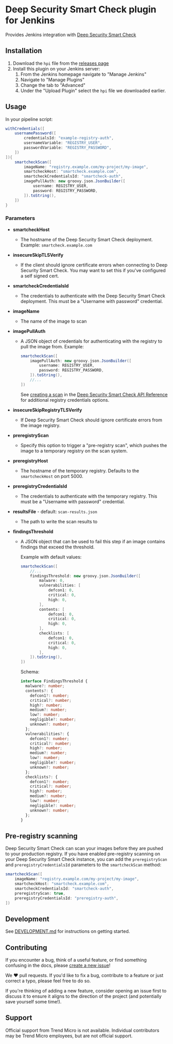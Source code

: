 # Deep Security Smart Check plugin for Jenkins

Provides Jenkins integration with [Deep Security Smart Check][]

[deep security smart check]: https://www.trendmicro.com/smartcheck

## Installation

1. Download the `hpi` file from the
   [releases page](https://github.com/deep-security/smartcheck-plugin/releases)
2. Install this plugin on your Jenkins server:
   1. From the Jenkins homepage navigate to "Manage Jenkins"
   2. Navigate to "Manage Plugins"
   3. Change the tab to "Advanced"
   4. Under the "Upload Plugin" select the `hpi` file we downloaded earlier.

## Usage

In your pipeline script:

```groovy
withCredentials([
    usernamePassword([
        credentialsId: "example-registry-auth",
        usernameVariable: "REGISTRY_USER",
        passwordVariable: "REGISTRY_PASSWORD",
    ])
]){
    smartcheckScan([
        imageName: "registry.example.com/my-project/my-image",
        smartcheckHost: "smartcheck.example.com",
        smartcheckCredentialsId: "smartcheck-auth",
        imagePullAuth: new groovy.json.JsonBuilder([
            username: REGISTRY_USER,
            password: REGISTRY_PASSWORD,
        ]).toString(),
    ])
}
```

### Parameters

- **smartcheckHost**
  - The hostname of the Deep Security Smart Check deployment. Example:
    `smartcheck.example.com`
- **insecureSkipTLSVerify**
  - If the client should ignore certificate errors when connecting to Deep
    Security Smart Check. You may want to set this if you've configured a self
    signed cert.
- **smartcheckCredentialsId**
  - The credentials to authenticate with the Deep Security Smart Check
    deployment. This must be a "Username with password" credential.
- **imageName**
  - The name of the image to scan
- **imagePullAuth**

  - A JSON object of credentials for authenticating with the registry to pull
    the image from. Example:

    ```groovy
    smartcheckScan([
        imagePullAuth: new groovy.json.JsonBuilder([
            username: REGISTRY_USER,
            password: REGISTRY_PASSWORD,
        ]).toString(),
        //...
    ])
    ```

    See [creating a scan][] in the [Deep Security Smart Check API Reference][]
    for additional registry credentials options.

[deep security smart check api reference]:
  https://deep-security.github.io/smartcheck-docs/api/index.html
[creating a scan]:
  https://deep-security.github.io/smartcheck-docs/api/index.html#operation/createScan

- **insecureSkipRegistryTLSVerify**
  - If Deep Security Smart Check should ignore certificate errors from the image
    registry.
- **preregistryScan**
  - Specify this option to trigger a "pre-registry scan", which pushes the image
    to a temporary registry on the scan system.
- **preregistryHost**
  - The hostname of the temporary registry. Defaults to the `smartcheckHost` on
    port 5000.
- **preregistryCredentialsId**
  - The credentials to authenticate with the temporary registry. This must be a
    "Username with password" credential.
- **resultsFile** - default: `scan-results.json`
  - The path to write the scan results to
- **findingsThreshold**

  - A JSON object that can be used to fail this step if an image contains
    findings that exceed the threshold.

    Example with default values:

    ```groovy
    smartcheckScan([
        //...
        findingsThreshold: new groovy.json.JsonBuilder([
            malware: 0,
            vulnerabilities: [
                defcon1: 0,
                critical: 0,
                high: 0,
            ],
            contents: [
                defcon1: 0,
                critical: 0,
                high: 0,
            ],
            checklists: [
                defcon1: 0,
                critical: 0,
                high: 0,
            ],
        ]).toString(),
    ])
    ```

    Schema:

    ```typescript
    interface FindingsThreshold {
      malware?: number;
      contents?: {
        defcon1?: number;
        critical?: number;
        high?: number;
        medium?: number;
        low?: number;
        negligible?: number;
        unknown?: number;
      };
      vulnerabilities?: {
        defcon1?: number;
        critical?: number;
        high?: number;
        medium?: number;
        low?: number;
        negligible?: number;
        unknown?: number;
      };
      checklists?: {
        defcon1?: number;
        critical?: number;
        high?: number;
        medium?: number;
        low?: number;
        negligible?: number;
        unknown?: number;
      };
    }
    ```

## Pre-registry scanning

Deep Security Smart Check can scan your images before they are pushed to your
production registry. If you have enabled pre-registry scanning on your Deep
Security Smart Check instance, you can add the `preregistryScan` and
`preregistryCredentialsId` parameters to the `smartcheckScan` method:

```groovy
smartcheckScan([
    imageName: "registry.example.com/my-project/my-image",
    smartcheckHost: "smartcheck.example.com",
    smartcheckCredentialsId: "smartcheck-auth",
    preregistryScan: true,
    preregistryCredentialsId: "preregistry-auth",
])
```

## Development

See [DEVELOPMENT.md](./DEVELOPMENT.md) for instructions on getting started.

## Contributing

If you encounter a bug, think of a useful feature, or find something confusing
in the docs, please
[create a new issue](https://github.com/deep-security/smartcheck-plugin/issues/new)!

We :heart: pull requests. If you'd like to fix a bug, contribute to a feature or
just correct a typo, please feel free to do so.

If you're thinking of adding a new feature, consider opening an issue first to
discuss it to ensure it aligns to the direction of the project (and potentially
save yourself some time!).

## Support

Official support from Trend Micro is not available. Individual contributors may
be Trend Micro employees, but are not official support.
